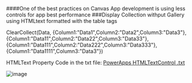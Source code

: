 ####One of the best practices on Canvas App development is using less controls for app best performance
###Display Collection withput Gallery using HTMLtext formatted with the table tags

ClearCollect(Data, {Column1:"Data1",Column2:"Data2",Column3:"Data3"},{Column1:"Data11",Column2:"Data22",Column3:"Data33"},{Column1:"Data111",Column2:"Data222",Column3:"Data333"}, {Column1:"Data1111",Column3:"Data3"})

HTMLText Property Code in the txt file: 
[PowerApps HTMLTextControl .txt](https://github.com/GeeksDam/PowerApps/files/11555838/Table.txt)

![image](https://github.com/GeeksDam/PowerApps/assets/98710158/9629f45c-32c0-49cb-b20e-baebb1c52d09)





